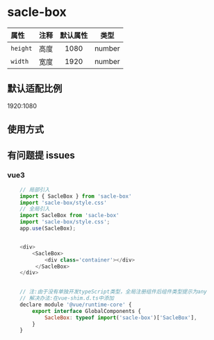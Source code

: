 <!--
 * @Author: jack.hai
 * @Date: 2023-01-05 15:45:11
 * @LastEditTime: 2023-01-11 19:45:04
 * @Description: 
-->
# sacle-box

| 属性     | 注释  | 默认属性 |  类型  |
| :------- | :---: | :------: | :----: |
| `height` | 高度  |   1080   | number |
| `width`  | 宽度  |   1920   | number |

## 默认适配比例

1920:1080

## 使用方式
    

## 有问题提 issues

### vue3

```js
    // 局部引入
    import { SacleBox } from 'sacle-box'
    import 'sacle-box/style.css'
    // 全局引入
    import SacleBox from 'sacle-box'
    import 'sacle-box/style.css';
    app.use(SacleBox);


    <div>
        <SacleBox>
            <div class='container'></div>
         </SacleBox>
    </div>
    

    // 注:由于没有单独开发typeScript类型，全局注册组件后组件类型提示为any
    // 解决办法:在vue-shim.d.ts中添加
    declare module '@vue/runtime-core' {
        export interface GlobalComponents {
            SacleBox: typeof import('sacle-box')['SacleBox'],
        }
    }

```    



